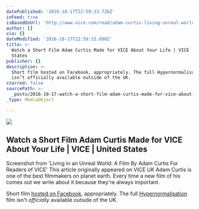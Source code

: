```yaml
---
datePublished: '2016-10-17T22:59:23.726Z'
inFeed: true
isBasedOnUrl: 'http://www.vice.com/read/adam-curtis-living-unreal-world-short-film'
author: []
via: {}
dateModified: '2016-10-17T22:59:15.690Z'
title: >-
  Watch a Short Film Adam Curtis Made for VICE About Your Life | VICE | United
  States
publisher: {}
description: >-
  Short film hosted on Facebook, appropriately. The full Hypernormalisation film
  isn’t officially available outside of the UK.
starred: false
sourcePath: >-
  _posts/2016-10-17-watch-a-short-film-adam-curtis-made-for-vice-about-your-life.md
_type: MediaObject

---
```

<article style=""><img src="https://imgflo.herokuapp.com/graph/2b2431f8e7ba7b0/7bc82ca2651aaf16ca69d97c50e2072e/noop.png?input=https%3A%2F%2Fvice-images.vice.com%2Fimages%2Farticles%2Fmeta%2F2016%2F10%2F15%2Fadam-curtis-living-unreal-world-short-film-1476531772.png%3Fresize%3D*%3A*%26output-quality%3D75" /><h1>Watch a Short Film Adam Curtis Made for VICE About Your Life | VICE | United States</h1><p>Screenshot from 'Living in an Unreal World: A Film By Adam Curtis For Readers of VICE' This article originally appeared on VICE UK Adam Curtis is one of the best filmmakers on planet earth. Every time a new film of his comes out we write about it because they're always important.</p></article>

Short film [hosted on Facebook][0], appropriately. The full [Hypernormalisation][1] film isn't _officially_ available outside of the UK.

[0]: https://www.facebook.com/VICE/videos/1414301661936421/
[1]: https://thoughtmaybe.com/hypernormalisation/?lang=en